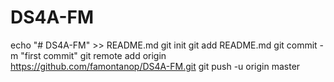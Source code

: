 # DS4A-FM

echo "# DS4A-FM" >> README.md
git init
git add README.md
git commit -m "first commit"
git remote add origin https://github.com/famontanop/DS4A-FM.git
git push -u origin master
